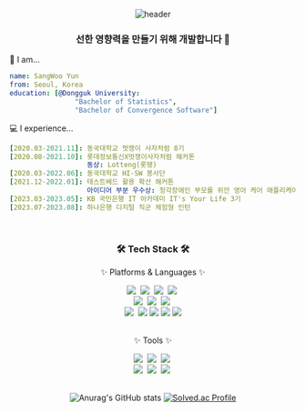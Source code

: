 <div align='center'>

![header](https://capsule-render.vercel.app/api?type=waving&color=auto&height=250&section=header&text=I'm%20Awarduuu!&fontSize=90&animation=fadeIn&fontAlignY=38)
  
</div>

<div align='center' > 
  <h3>
    선한 영향력을 만들기 위해 개발합니다 👋 
  </h3>
</div>

💬 I am...

```yaml
name: SangWoo Yun
from: Seoul, Korea
education: [@Dongguk University:
                "Bachelor of Statistics", 
                "Bachelor of Convergence Software"]
```

💻 I experience...

```yaml
[2020.03-2021.11]: 동국대학교 멋쟁이 사자처럼 8기
[2020.08-2021.10]: 롯데정보통신X멋쟁이사자처럼 해커톤 
                   동상: Lotteng(롯땡)
[2020.03-2022.06]: 동국대학교 HI-SW 봉사단
[2021.12-2022.01]: 테스트베드 활용 확산 해커톤
                   아이디어 부분 우수상: 청각장애인 부모를 위안 영아 케어 애플리케이션
[2023.03-2023.05]: KB 국민은행 IT 아카데미 IT's Your Life 3기
[2023.07-2023.08]: 하나은행 디지털 직군 체험형 인턴
```

<br>

<h3 align="center">🛠️ Tech Stack 🛠️</h3>
<div align="center">
  <p align="center"> ✨ Platforms & Languages ✨ </p>
  <img src="https://img.shields.io/badge/Java-007396?style=flat&logo=java&logoColor=white"/>&nbsp
  <img src="https://img.shields.io/badge/Spring-6DB33F?style=flat&logo=spring&logoColor=white"/>&nbsp
  <img src="https://img.shields.io/badge/Python-3776AB?style=flat&logo=python&logoColor=white"/>&nbsp
  <img src="https://img.shields.io/badge/Django-092E20?style=flat&logo=django&logoColor=white"/>&nbsp

  <br>
  <img src="https://img.shields.io/badge/HTML5-E34F26?style=flat&logo=html5&logoColor=white">&nbsp
  <img src="https://img.shields.io/badge/CSS-1572B6?style=flat&logo=css3&logoColor=white">&nbsp
  <img src="https://img.shields.io/badge/JavaScript-f7df1e?style=flat&logo=javascript&logoColor=white"/></a>&nbsp
  <br>
  <img src="https://img.shields.io/badge/ORACLE-F80000?style=flat&logo=ORACLE&logoColor=white">&nbsp
  <img src="https://img.shields.io/badge/MySQL-4479A1?style=flat&logo=MySQL&logoColor=white"/>
  <img src="https://img.shields.io/badge/Redis-DC382D?style=flat&logo=Redis&logoColor=white"/>
  <img src="https://img.shields.io/badge/EC2-FF9900?style=flat&logo=amazonec2&logoColor=white"/>
  <img src="https://img.shields.io/badge/Docker-2496ED?style=flat&logo=docker&logoColor=white"/>
  <br>
  <br>
  <p align="center"> ✨ Tools ✨ </p>
  <img src="https://img.shields.io/badge/Eclipse-2C2255?style=flat&logo=Eclipse IDE&logoColor=white"/>&nbsp
  <img src="https://img.shields.io/badge/VSCode-007ACC?style=flat&logo=Visual Studio Code&logoColor=white"/>&nbsp
  <img src="https://img.shields.io/badge/IntelliJ-000000?style=flat&logo=IntelliJ IDEA&logoColor=white"/>&nbsp
  <br>
  <img src="https://img.shields.io/badge/Git-F05032?style=flat&logo=Git&logoColor=white"/>&nbsp
  <img src="https://img.shields.io/badge/Figma-F24E1E?style=flat&logo=figma&logoColor=white"/>&nbsp
  <img src="https://img.shields.io/badge/Notion-000000?style=flat&logo=notion&logoColor=white"/>&nbsp<br>
</div>

<br>

<div align="center">
  
  ![Anurag's GitHub stats](https://github-readme-stats.vercel.app/api?username=awarduuu&show_icons=true&theme=synthwave)
  [![Solved.ac Profile](http://mazassumnida.wtf/api/generate_badge?boj=awarduuu)](https://solved.ac/awarduuu)<br/>
  
</div>




